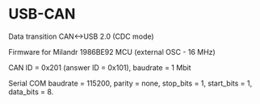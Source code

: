 # USB-CAN
Data transition CAN&lt;->USB 2.0 (CDC mode)

Firmware for Milandr 1986BE92 MCU (external OSC - 16 MHz)

CAN ID = 0x201 (answer ID = 0x101), baudrate = 1 Mbit

Serial COM baudrate = 115200, parity = none, stop_bits = 1, start_bits = 1, data_bits = 8.
